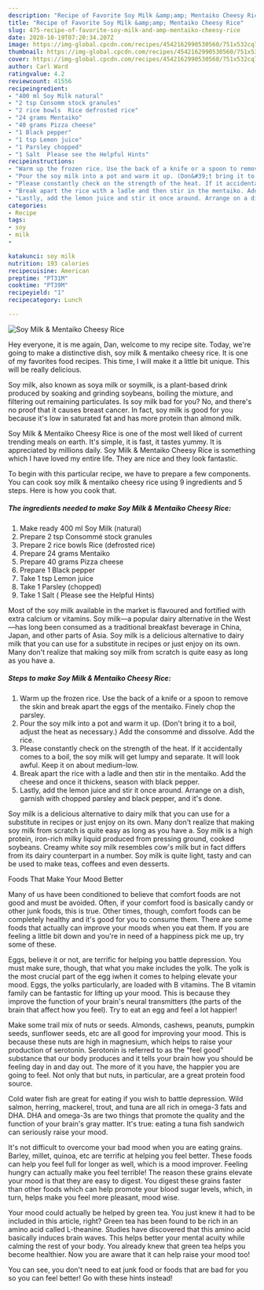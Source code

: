 ```yaml
---
description: "Recipe of Favorite Soy Milk &amp;amp; Mentaiko Cheesy Rice"
title: "Recipe of Favorite Soy Milk &amp;amp; Mentaiko Cheesy Rice"
slug: 475-recipe-of-favorite-soy-milk-and-amp-mentaiko-cheesy-rice
date: 2020-10-19T07:20:34.207Z
image: https://img-global.cpcdn.com/recipes/4542162990530560/751x532cq70/soy-milk-mentaiko-cheesy-rice-recipe-main-photo.jpg
thumbnail: https://img-global.cpcdn.com/recipes/4542162990530560/751x532cq70/soy-milk-mentaiko-cheesy-rice-recipe-main-photo.jpg
cover: https://img-global.cpcdn.com/recipes/4542162990530560/751x532cq70/soy-milk-mentaiko-cheesy-rice-recipe-main-photo.jpg
author: Carl Ward
ratingvalue: 4.2
reviewcount: 41556
recipeingredient:
- "400 ml Soy Milk natural"
- "2 tsp Consomm stock granules"
- "2 rice bowls  Rice defrosted rice"
- "24 grams Mentaiko"
- "40 grams Pizza cheese"
- "1 Black pepper"
- "1 tsp Lemon juice"
- "1 Parsley chopped"
- "1 Salt  Please see the Helpful Hints"
recipeinstructions:
- "Warm up the frozen rice. Use the back of a knife or a spoon to remove the skin and break apart the eggs of the mentaiko. Finely chop the parsley."
- "Pour the soy milk into a pot and warm it up. (Don&#39;t bring it to a boil, adjust the heat as necessary.) Add the consommé and dissolve. Add the rice."
- "Please constantly check on the strength of the heat. If it accidentally comes to a boil, the soy milk will get lumpy and separate. It will look awful. Keep it on about medium-low."
- "Break apart the rice with a ladle and then stir in the mentaiko. Add the cheese and once it thickens, season with black pepper."
- "Lastly, add the lemon juice and stir it once around. Arrange on a dish, garnish with chopped parsley and black pepper, and it&#39;s done."
categories:
- Recipe
tags:
- soy
- milk
- 

katakunci: soy milk  
nutrition: 193 calories
recipecuisine: American
preptime: "PT31M"
cooktime: "PT39M"
recipeyield: "1"
recipecategory: Lunch

---
```



![Soy Milk &amp; Mentaiko Cheesy Rice](https://img-global.cpcdn.com/recipes/4542162990530560/751x532cq70/soy-milk-mentaiko-cheesy-rice-recipe-main-photo.jpg)

Hey everyone, it is me again, Dan, welcome to my recipe site. Today, we're going to make a distinctive dish, soy milk &amp; mentaiko cheesy rice. It is one of my favorites food recipes. This time, I will make it a little bit unique. This will be really delicious.

Soy milk, also known as soya milk or soymilk, is a plant-based drink produced by soaking and grinding soybeans, boiling the mixture, and filtering out remaining particulates. Is soy milk bad for you? No, and there&#39;s no proof that it causes breast cancer. In fact, soy milk is good for you because it&#39;s low in saturated fat and has more protein than almond milk.

Soy Milk &amp; Mentaiko Cheesy Rice is one of the most well liked of current trending meals on earth. It's simple, it is fast, it tastes yummy. It is appreciated by millions daily. Soy Milk &amp; Mentaiko Cheesy Rice is something which I have loved my entire life. They are nice and they look fantastic.


To begin with this particular recipe, we have to prepare a few components. You can cook soy milk &amp; mentaiko cheesy rice using 9 ingredients and 5 steps. Here is how you cook that.

<!--inarticleads1-->

##### The ingredients needed to make Soy Milk &amp; Mentaiko Cheesy Rice:

1. Make ready 400 ml Soy Milk (natural)
1. Prepare 2 tsp Consommé stock granules
1. Prepare 2 rice bowls  Rice (defrosted rice)
1. Prepare 24 grams Mentaiko
1. Prepare 40 grams Pizza cheese
1. Prepare 1 Black pepper
1. Take 1 tsp Lemon juice
1. Take 1 Parsley (chopped)
1. Take 1 Salt ( Please see the Helpful Hints)


Most of the soy milk available in the market is flavoured and fortified with extra calcium or vitamins. Soy milk—a popular dairy alternative in the West—has long been consumed as a traditional breakfast beverage in China, Japan, and other parts of Asia. Soy milk is a delicious alternative to dairy milk that you can use for a substitute in recipes or just enjoy on its own. Many don&#39;t realize that making soy milk from scratch is quite easy as long as you have a. 

<!--inarticleads2-->

##### Steps to make Soy Milk &amp; Mentaiko Cheesy Rice:

1. Warm up the frozen rice. Use the back of a knife or a spoon to remove the skin and break apart the eggs of the mentaiko. Finely chop the parsley.
1. Pour the soy milk into a pot and warm it up. (Don&#39;t bring it to a boil, adjust the heat as necessary.) Add the consommé and dissolve. Add the rice.
1. Please constantly check on the strength of the heat. If it accidentally comes to a boil, the soy milk will get lumpy and separate. It will look awful. Keep it on about medium-low.
1. Break apart the rice with a ladle and then stir in the mentaiko. Add the cheese and once it thickens, season with black pepper.
1. Lastly, add the lemon juice and stir it once around. Arrange on a dish, garnish with chopped parsley and black pepper, and it&#39;s done.


Soy milk is a delicious alternative to dairy milk that you can use for a substitute in recipes or just enjoy on its own. Many don&#39;t realize that making soy milk from scratch is quite easy as long as you have a. Soy milk is a high protein, iron-rich milky liquid produced from pressing ground, cooked soybeans. Creamy white soy milk resembles cow&#39;s milk but in fact differs from its dairy counterpart in a number. Soy milk is quite light, tasty and can be used to make teas, coffees and even desserts. 

Foods That Make Your Mood Better


Many of us have been conditioned to believe that comfort foods are not good and must be avoided. Often, if your comfort food is basically candy or other junk foods, this is true. Other times, though, comfort foods can be completely healthy and it's good for you to consume them. There are some foods that actually can improve your moods when you eat them. If you are feeling a little bit down and you're in need of a happiness pick me up, try some of these.

Eggs, believe it or not, are terrific for helping you battle depression. You must make sure, though, that what you make includes the yolk. The yolk is the most crucial part of the egg iwhen it comes to helping elevate your mood. Eggs, the yolks particularly, are loaded with B vitamins. The B vitamin family can be fantastic for lifting up your mood. This is because they improve the function of your brain's neural transmitters (the parts of the brain that affect how you feel). Try to eat an egg and feel a lot happier!

Make some trail mix of nuts or seeds. Almonds, cashews, peanuts, pumpkin seeds, sunflower seeds, etc are all good for improving your mood. This is because these nuts are high in magnesium, which helps to raise your production of serotonin. Serotonin is referred to as the "feel good" substance that our body produces and it tells your brain how you should be feeling day in and day out. The more of it you have, the happier you are going to feel. Not only that but nuts, in particular, are a great protein food source.

Cold water fish are great for eating if you wish to battle depression. Wild salmon, herring, mackerel, trout, and tuna are all rich in omega-3 fats and DHA. DHA and omega-3s are two things that promote the quality and the function of your brain's gray matter. It's true: eating a tuna fish sandwich can seriously raise your mood. 

It's not difficult to overcome your bad mood when you are eating grains. Barley, millet, quinoa, etc are terrific at helping you feel better. These foods can help you feel full for longer as well, which is a mood improver. Feeling hungry can actually make you feel terrible! The reason these grains elevate your mood is that they are easy to digest. You digest these grains faster than other foods which can help promote your blood sugar levels, which, in turn, helps make you feel more pleasant, mood wise.

Your mood could actually be helped by green tea. You just knew it had to be included in this article, right? Green tea has been found to be rich in an amino acid called L-theanine. Studies have discovered that this amino acid basically induces brain waves. This helps better your mental acuity while calming the rest of your body. You already knew that green tea helps you become healthier. Now you are aware that it can help raise your mood too!

You can see, you don't need to eat junk food or foods that are bad for you so you can feel better! Go  with  these hints  instead!

